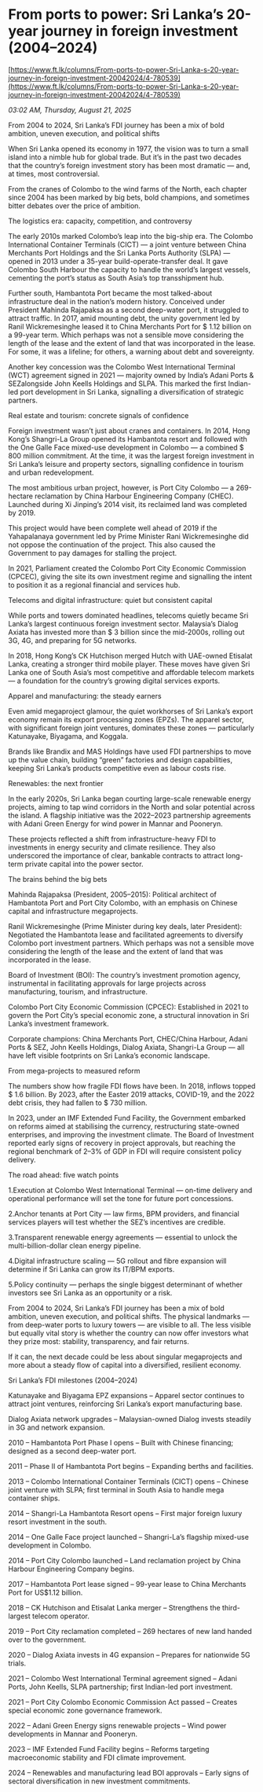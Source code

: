 # From ports to power: Sri Lanka’s 20-year journey in foreign investment (2004–2024)

[https://www.ft.lk/columns/From-ports-to-power-Sri-Lanka-s-20-year-journey-in-foreign-investment-20042024/4-780539](https://www.ft.lk/columns/From-ports-to-power-Sri-Lanka-s-20-year-journey-in-foreign-investment-20042024/4-780539)

*03:02 AM, Thursday, August 21, 2025*

From 2004 to 2024, Sri Lanka’s FDI journey has been a mix of bold ambition, uneven execution, and political shifts

When Sri Lanka opened its economy in 1977, the vision was to turn a small island into a nimble hub for global trade. But it’s in the past two decades that the country’s foreign investment story has been most dramatic — and, at times, most controversial.

From the cranes of Colombo to the wind farms of the North, each chapter since 2004 has been marked by big bets, bold champions, and sometimes bitter debates over the price of ambition.

The logistics era: capacity, competition, and controversy

The early 2010s marked Colombo’s leap into the big-ship era. The Colombo International Container Terminals (CICT) — a joint venture between China Merchants Port Holdings and the Sri Lanka Ports Authority (SLPA) — opened in 2013 under a 35-year build-operate-transfer deal. It gave Colombo South Harbour the capacity to handle the world’s largest vessels, cementing the port’s status as South Asia’s top transshipment hub.

Further south, Hambantota Port became the most talked-about infrastructure deal in the nation’s modern history. Conceived under President Mahinda Rajapaksa as a second deep-water port, it struggled to attract traffic. In 2017, amid mounting debt, the unity government led by Ranil Wickremesinghe leased it to China Merchants Port for $ 1.12 billion on a 99-year term. Which perhaps was not a sensible move considering the length of the lease and the extent of land that was incorporated in the lease. For some, it was a lifeline; for others, a warning about debt and sovereignty.

Another key concession was the Colombo West International Terminal (WCT) agreement signed in 2021 — majority owned by India’s Adani Ports & SEZalongside John Keells Holdings and SLPA. This marked the first Indian-led port development in Sri Lanka, signalling a diversification of strategic partners.

Real estate and tourism: concrete signals of confidence

Foreign investment wasn’t just about cranes and containers. In 2014, Hong Kong’s Shangri-La Group opened its Hambantota resort and followed with the One Galle Face mixed-use development in Colombo — a combined $ 800 million commitment. At the time, it was the largest foreign investment in Sri Lanka’s leisure and property sectors, signalling confidence in tourism and urban redevelopment.

The most ambitious urban project, however, is Port City Colombo — a 269-hectare reclamation by China Harbour Engineering Company (CHEC). Launched during Xi Jinping’s 2014 visit, its reclaimed land was completed by 2019.

This project would have been complete well ahead of 2019 if the Yahapalanaya government led by Prime Minister Rani Wickremesinghe did not oppose the continuation of the project. This also caused the Government to pay damages for stalling the project.

In 2021, Parliament created the Colombo Port City Economic Commission (CPCEC), giving the site its own investment regime and signalling the intent to position it as a regional financial and services hub.

Telecoms and digital infrastructure: quiet but consistent capital

While ports and towers dominated headlines, telecoms quietly became Sri Lanka’s largest continuous foreign investment sector. Malaysia’s Dialog Axiata has invested more than $ 3 billion since the mid-2000s, rolling out 3G, 4G, and preparing for 5G networks.

In 2018, Hong Kong’s CK Hutchison merged Hutch with UAE-owned Etisalat Lanka, creating a stronger third mobile player. These moves have given Sri Lanka one of South Asia’s most competitive and affordable telecom markets — a foundation for the country’s growing digital services exports.

Apparel and manufacturing: the steady earners

Even amid megaproject glamour, the quiet workhorses of Sri Lanka’s export economy remain its export processing zones (EPZs). The apparel sector, with significant foreign joint ventures, dominates these zones — particularly Katunayake, Biyagama, and Koggala.

Brands like Brandix and MAS Holdings have used FDI partnerships to move up the value chain, building “green” factories and design capabilities, keeping Sri Lanka’s products competitive even as labour costs rise.

Renewables: the next frontier

In the early 2020s, Sri Lanka began courting large-scale renewable energy projects, aiming to tap wind corridors in the North and solar potential across the island. A flagship initiative was the 2022–2023 partnership agreements with Adani Green Energy for wind power in Mannar and Pooneryn.

These projects reflected a shift from infrastructure-heavy FDI to investments in energy security and climate resilience. They also underscored the importance of clear, bankable contracts to attract long-term private capital into the power sector.

The brains behind the big bets

Mahinda Rajapaksa (President, 2005–2015): Political architect of Hambantota Port and Port City Colombo, with an emphasis on Chinese capital and infrastructure megaprojects.

Ranil Wickremesinghe (Prime Minister during key deals, later President): Negotiated the Hambantota lease and facilitated agreements to diversify Colombo port investment partners. Which perhaps was not a sensible move considering the length of the lease and the extent of land that was incorporated in the lease.

Board of Investment (BOI): The country’s investment promotion agency, instrumental in facilitating approvals for large projects across manufacturing, tourism, and infrastructure.

Colombo Port City Economic Commission (CPCEC): Established in 2021 to govern the Port City’s special economic zone, a structural innovation in Sri Lanka’s investment framework.

Corporate champions: China Merchants Port, CHEC/China Harbour, Adani Ports & SEZ, John Keells Holdings, Dialog Axiata, Shangri-La Group — all have left visible footprints on Sri Lanka’s economic landscape.

From mega-projects to measured reform

The numbers show how fragile FDI flows have been. In 2018, inflows topped $ 1.6 billion. By 2023, after the Easter 2019 attacks, COVID-19, and the 2022 debt crisis, they had fallen to $ 730 million.

In 2023, under an IMF Extended Fund Facility, the Government embarked on reforms aimed at stabilising the currency, restructuring state-owned enterprises, and improving the investment climate. The Board of Investment reported early signs of recovery in project approvals, but reaching the regional benchmark of 2–3% of GDP in FDI will require consistent policy delivery.

The road ahead: five watch points

1.Execution at Colombo West International Terminal — on-time delivery and operational performance will set the tone for future port concessions.

2.Anchor tenants at Port City — law firms, BPM providers, and financial services players will test whether the SEZ’s incentives are credible.

3.Transparent renewable energy agreements — essential to unlock the multi-billion-dollar clean energy pipeline.

4.Digital infrastructure scaling — 5G rollout and fibre expansion will determine if Sri Lanka can grow its IT/BPM exports.

5.Policy continuity — perhaps the single biggest determinant of whether investors see Sri Lanka as an opportunity or a risk.

From 2004 to 2024, Sri Lanka’s FDI journey has been a mix of bold ambition, uneven execution, and political shifts. The physical landmarks — from deep-water ports to luxury towers — are visible to all. The less visible but equally vital story is whether the country can now offer investors what they prize most: stability, transparency, and fair returns.

If it can, the next decade could be less about singular megaprojects and more about a steady flow of capital into a diversified, resilient economy.

Sri Lanka’s FDI milestones (2004–2024)

Katunayake and Biyagama EPZ expansions – Apparel sector continues to attract joint ventures, reinforcing Sri Lanka’s export manufacturing base.

Dialog Axiata network upgrades – Malaysian-owned Dialog invests steadily in 3G and network expansion.

2010 – Hambantota Port Phase I opens – Built with Chinese financing; designed as a second deep-water port.

2011 – Phase II of Hambantota Port begins – Expanding berths and facilities.

2013 – Colombo International Container Terminals (CICT) opens – Chinese joint venture with SLPA; first terminal in South Asia to handle mega container ships.

2014 – Shangri-La Hambantota Resort opens – First major foreign luxury resort investment in the south.

2014 – One Galle Face project launched – Shangri-La’s flagship mixed-use development in Colombo.

2014 – Port City Colombo launched – Land reclamation project by China Harbour Engineering Company begins.

2017 – Hambantota Port lease signed – 99-year lease to China Merchants Port for US$1.12 billion.

2018 – CK Hutchison and Etisalat Lanka merger – Strengthens the third-largest telecom operator.

2019 – Port City reclamation completed – 269 hectares of new land handed over to the government.

2020 – Dialog Axiata invests in 4G expansion – Prepares for nationwide 5G trials.

2021 – Colombo West International Terminal agreement signed – Adani Ports, John Keells, SLPA partnership; first Indian-led port investment.

2021 – Port City Colombo Economic Commission Act passed – Creates special economic zone governance framework.

2022 – Adani Green Energy signs renewable projects – Wind power developments in Mannar and Pooneryn.

2023 – IMF Extended Fund Facility begins – Reforms targeting macroeconomic stability and FDI climate improvement.

2024 – Renewables and manufacturing lead BOI approvals – Early signs of sectoral diversification in new investment commitments.

